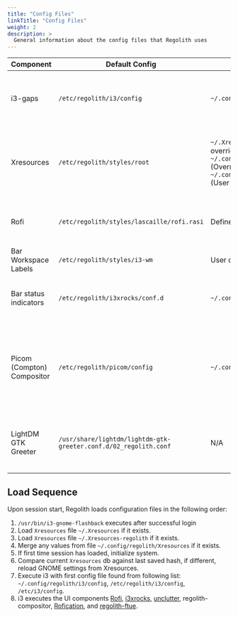 ```yaml
---
title: "Config Files"
linkTitle: "Config Files"
weight: 2
description: >
  General information about the config files that Regolith uses
---
```


| **Component**              | **Default Config**                                               | **User Config**                                                                                                                              | **Notes**                                                                                                       |
| -------------------------- | ---------------------------------------------------------------- | -------------------------------------------------------------------------------------------------------------------------------------------- | --------------------------------------------------------------------------------------------------------------- |
| i3-gaps                    | `/etc/regolith/i3/config`                                        | `~/.config/regolith/i3/config`                                                                                                               | In Regolith versions prior to 1.2 this file was in another directory.                                           |
| Xresources                 | `/etc/regolith/styles/root`                                      | `~/.Xresources-regolith` (Global override)<br/>`~/.config/regolith/Xresources` (Override)<br/>`~/.config/regolith/Xresources.d` (User files) | `~/.Xresources` is also loaded but intended for properties that may also be required in other desktop sessions. |
| Rofi                       | `/etc/regolith/styles/lascaille/rofi.rasi`                       | Defined in the `theme` style file.                                                                                                           | This can also be overridden directly in the i3 file if preferred.                                               |
| Bar Workspace Labels       | `/etc/regolith/styles/i3-wm`                                     | User defined                                                                                                                                 |                                                                                                                 |
| Bar status indicators      | `/etc/regolith/i3xrocks/conf.d`                                  | `~/.config/regolith/i3xrocks/conf.d`                                                                                                         | Each block has it's own file. Filename determines ordering.                                                     |
| Picom (Compton) Compositor | `/etc/regolith/picom/config`                                     | `~/.config/regolith/picom/config`                                                                                                            | User config added in 1.5. Each compositor has it's own independent config file, but the default is `Picom`.     |
| LightDM GTK Greeter        | `/usr/share/lightdm/lightdm-gtk-greeter.conf.d/02_regolith.conf` | N/A                                                                                                                                          | This file only exists if the `regolith-lightdm-config` package is installed.                                    |

## Load Sequence

Upon session start, Regolith loads configuration files in the following order:

1. `/usr/bin/i3-gnome-flashback` executes after successful login
2. Load `Xresources` file `~/.Xresources` if it exists.
3. Load `Xresources` file `~/.Xresources-regolith` if it exists.
4. Merge any values from file `~/.config/regolith/Xresources` if it exists.
5. If first time session has loaded, initialize system.
6. Compare current `Xresources` db against last saved hash, if different, reload GNOME settings from Xresources.
7. Execute i3 with first config file found from following list: `~/.config/regolith/i3/config`, `/etc/regolith/i3/config`, `/etc/i3/config`.
8. i3 executes the UI components [Rofi](https://github.com/davatorium/rofi), [i3xrocks](https://github.com/regolith-linux/i3xrocks), [unclutter](https://github.com/Airblader/unclutter-xfixes), regolith-compositor, [Rofication](), and [regolith-ftue](https://github.com/regolith-linux/regolith-ftue).
